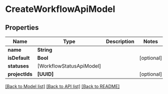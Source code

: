 # CreateWorkflowApiModel

## Properties
Name | Type | Description | Notes
------------ | ------------- | ------------- | -------------
**name** | **String** |  | 
**isDefault** | **Bool** |  | [optional] 
**statuses** | [WorkflowStatusApiModel] |  | 
**projectIds** | **[UUID]** |  | [optional] 

[[Back to Model list]](../README.md#documentation-for-models) [[Back to API list]](../README.md#documentation-for-api-endpoints) [[Back to README]](../README.md)


